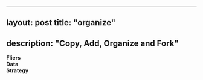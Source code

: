 
---
layout: post
title: "organize"
---
description: "Copy, Add, Organize and Fork"
---
**Fliers**  
**Data**  
**Strategy**  
